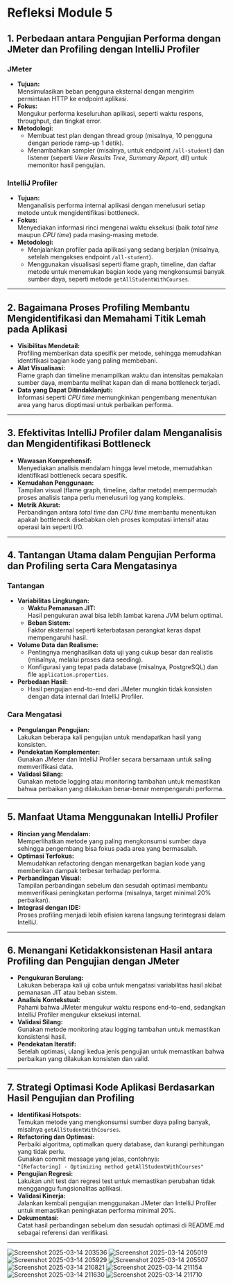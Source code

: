 # Refleksi Module 5

## 1. Perbedaan antara Pengujian Performa dengan JMeter dan Profiling dengan IntelliJ Profiler

### JMeter
- **Tujuan:**  
  Mensimulasikan beban pengguna eksternal dengan mengirim permintaan HTTP ke endpoint aplikasi.
- **Fokus:**  
  Mengukur performa keseluruhan aplikasi, seperti waktu respons, throughput, dan tingkat error.
- **Metodologi:**
    - Membuat test plan dengan thread group (misalnya, 10 pengguna dengan periode ramp-up 1 detik).
    - Menambahkan sampler (misalnya, untuk endpoint `/all-student`) dan listener (seperti *View Results Tree*, *Summary Report*, dll) untuk memonitor hasil pengujian.

### IntelliJ Profiler
- **Tujuan:**  
  Menganalisis performa internal aplikasi dengan menelusuri setiap metode untuk mengidentifikasi bottleneck.
- **Fokus:**  
  Menyediakan informasi rinci mengenai waktu eksekusi (baik *total time* maupun *CPU time*) pada masing-masing metode.
- **Metodologi:**
    - Menjalankan profiler pada aplikasi yang sedang berjalan (misalnya, setelah mengakses endpoint `/all-student`).
    - Menggunakan visualisasi seperti flame graph, timeline, dan daftar metode untuk menemukan bagian kode yang mengkonsumsi banyak sumber daya, seperti metode `getAllStudentWithCourses`.

---

## 2. Bagaimana Proses Profiling Membantu Mengidentifikasi dan Memahami Titik Lemah pada Aplikasi

- **Visibilitas Mendetail:**  
  Profiling memberikan data spesifik per metode, sehingga memudahkan identifikasi bagian kode yang paling membebani.
- **Alat Visualisasi:**  
  Flame graph dan timeline menampilkan waktu dan intensitas pemakaian sumber daya, membantu melihat kapan dan di mana bottleneck terjadi.
- **Data yang Dapat Ditindaklanjuti:**  
  Informasi seperti *CPU time* memungkinkan pengembang menentukan area yang harus dioptimasi untuk perbaikan performa.

---

## 3. Efektivitas IntelliJ Profiler dalam Menganalisis dan Mengidentifikasi Bottleneck

- **Wawasan Komprehensif:**  
  Menyediakan analisis mendalam hingga level metode, memudahkan identifikasi bottleneck secara spesifik.
- **Kemudahan Penggunaan:**  
  Tampilan visual (flame graph, timeline, daftar metode) mempermudah proses analisis tanpa perlu menelusuri log yang kompleks.
- **Metrik Akurat:**  
  Perbandingan antara *total time* dan *CPU time* membantu menentukan apakah bottleneck disebabkan oleh proses komputasi intensif atau operasi lain seperti I/O.

---

## 4. Tantangan Utama dalam Pengujian Performa dan Profiling serta Cara Mengatasinya

### Tantangan
- **Variabilitas Lingkungan:**
    - **Waktu Pemanasan JIT:**  
      Hasil pengukuran awal bisa lebih lambat karena JVM belum optimal.
    - **Beban Sistem:**  
      Faktor eksternal seperti keterbatasan perangkat keras dapat mempengaruhi hasil.
- **Volume Data dan Realisme:**
    - Pentingnya menghasilkan data uji yang cukup besar dan realistis (misalnya, melalui proses data seeding).
    - Konfigurasi yang tepat pada database (misalnya, PostgreSQL) dan file `application.properties`.
- **Perbedaan Hasil:**
    - Hasil pengujian end-to-end dari JMeter mungkin tidak konsisten dengan data internal dari IntelliJ Profiler.

### Cara Mengatasi
- **Pengulangan Pengujian:**  
  Lakukan beberapa kali pengujian untuk mendapatkan hasil yang konsisten.
- **Pendekatan Komplementer:**  
  Gunakan JMeter dan IntelliJ Profiler secara bersamaan untuk saling memverifikasi data.
- **Validasi Silang:**  
  Gunakan metode logging atau monitoring tambahan untuk memastikan bahwa perbaikan yang dilakukan benar-benar mempengaruhi performa.

---

## 5. Manfaat Utama Menggunakan IntelliJ Profiler

- **Rincian yang Mendalam:**  
  Memperlihatkan metode yang paling mengkonsumsi sumber daya sehingga pengembang bisa fokus pada area yang bermasalah.
- **Optimasi Terfokus:**  
  Memudahkan refactoring dengan menargetkan bagian kode yang memberikan dampak terbesar terhadap performa.
- **Perbandingan Visual:**  
  Tampilan perbandingan sebelum dan sesudah optimasi membantu memverifikasi peningkatan performa (misalnya, target minimal 20% perbaikan).
- **Integrasi dengan IDE:**  
  Proses profiling menjadi lebih efisien karena langsung terintegrasi dalam IntelliJ.

---

## 6. Menangani Ketidakkonsistenan Hasil antara Profiling dan Pengujian dengan JMeter

- **Pengukuran Berulang:**  
  Lakukan beberapa kali uji coba untuk mengatasi variabilitas hasil akibat pemanasan JIT atau beban sistem.
- **Analisis Kontekstual:**  
  Pahami bahwa JMeter mengukur waktu respons end-to-end, sedangkan IntelliJ Profiler mengukur eksekusi internal.
- **Validasi Silang:**  
  Gunakan metode monitoring atau logging tambahan untuk memastikan konsistensi hasil.
- **Pendekatan Iteratif:**  
  Setelah optimasi, ulangi kedua jenis pengujian untuk memastikan bahwa perbaikan yang dilakukan konsisten dan valid.

---

## 7. Strategi Optimasi Kode Aplikasi Berdasarkan Hasil Pengujian dan Profiling

- **Identifikasi Hotspots:**  
  Temukan metode yang mengkonsumsi sumber daya paling banyak, misalnya `getAllStudentWithCourses`.
- **Refactoring dan Optimasi:**  
  Perbaiki algoritma, optimalkan query database, dan kurangi perhitungan yang tidak perlu.  
  Gunakan commit message yang jelas, contohnya:  
  `"[Refactoring] - Optimizing method getAllStudentWithCourses"`
- **Pengujian Regresi:**  
  Lakukan unit test dan regresi test untuk memastikan perubahan tidak mengganggu fungsionalitas aplikasi.
- **Validasi Kinerja:**  
  Jalankan kembali pengujian menggunakan JMeter dan IntelliJ Profiler untuk memastikan peningkatan performa minimal 20%.
- **Dokumentasi:**  
  Catat hasil perbandingan sebelum dan sesudah optimasi di README.md sebagai referensi dan verifikasi.

---


![Screenshot 2025-03-14 203536](screenshots/Screenshot%202025-03-14%20203536.png)
![Screenshot 2025-03-14 205019](screenshots/Screenshot%202025-03-14%20205019.png)
![Screenshot 2025-03-14 205929](screenshots/Screenshot%202025-03-14%20205929.png)
![Screenshot 2025-03-14 205507](screenshots/Screenshot%202025-03-14%20205507.png)
![Screenshot 2025-03-14 210821](screenshots/Screenshot%202025-03-14%20210821.png)
![Screenshot 2025-03-14 211154](screenshots/Screenshot%202025-03-14%20211154.png)
![Screenshot 2025-03-14 211630](screenshots/Screenshot%202025-03-14%20211630.png)
![Screenshot 2025-03-14 211710](screenshots/Screenshot%202025-03-14%20211710.png)
